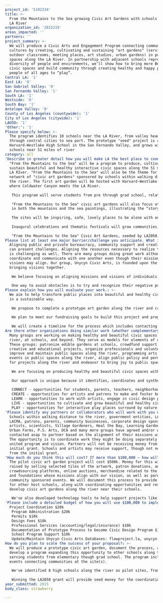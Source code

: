 ```yaml
---
project_id: '5102334'
title: >-
  From the Mountains to the Sea growing Civic Art Gardens with schools along the
  LA River
organization_id: '2015219'
areas_impacted: ''
partners: ''
project_summary: >-
  We will produce a Civic Arts and Engagement Program connecting communities and
  cultures by creating, cultivating and sustaining "art gardens" (serving as
  outdoor classrooms, meeting places, art studios, urban gardens) in public open
  spaces along the LA River. In partnership with adjacent schools representing a
  diversity of people and environments, we’ll show how to bring more Beauty to
  civic spaces and build community through creating healthy and happy places for
  people of all ages to “play”.
Central LA: '1'
East LA: '0'
San Gabriel Valley: '0'
San Fernando Valley: '1'
South LA: '1'
Westside: '0'
South Bay: '1'
Antelope Valley: '0'
County of Los Angeles (countywide): '1'
City of Los Angeles (citywide): '1'
LAUSD: '1'
'Other:': '1'
Please specify below: >-
  The program identifies 10 schools near the LA River, from valley headwaters
  through central cities to sea port. The prototype "seed" project is at
  Harvard-Westlake High School in the San Fernando Valley, and grows with other
  schools near 51 miles of river
category: all
'Describe in greater detail how you will make LA the best place to connect:': >-
  "From the Mountains to the Sea" will be a program to produce, cultivate and
  sustain beautiful and healthy interactive civic spaces along the 51 mile long
  LA RIver. "From the Mountains to the Sea" will also be the theme for the
  network of "civic art gardens" sponsored by schools within walking distance of
  the river. The first art garden will be hosted with Harvard-Westlake School
  where Coldwater Canyon meets the LA River.
   
   This program will serve students from pre through grad school, related stakeholders and extended communities. These sites will catalyze a multitude of opportunities for everyone to engage, educate, create, perform, gather, gaze and play. 
   
   "From the Mountains to the Sea" civic art gardens will also focus attention on water issues through thematic public art and drought tolerant gardens. The program for each site includes a graffiti proof tile floor and wall that make up the “outdoor classroom, performance, meeting” space. Our first site will feature the stunning art work of world renown artist Damian Elwes, who is also a parent at the first school. Damian lived in the mountains of Columbia where he painted the life size imagery from a cloud forest source of the Amazon which will be reprinted on 1’x1’ graffiti proof tiles to make 20’x20’ floor. The wall will be from his 20’ x 8’ depiction of a life size coral reef made of these tiles on a curved modular surface. Connecting the two will be a drought tolerant garden of native plants, reminiscent of the same plants seen 
   in both the mountains and the sea paintings, illustrating the “story of water” from the mountains to the sea, including how plants relate to water. 
   
   The sites will be inspiring, safe, lovely places to be alone with oneself, visit with friends, study with classes, greet neighbors, or feel like a tourist. They will provide curated opportunities to meet others with shared interests, have fun, develop communities, and enjoy beautiful outdoor experiences and environments. 
   
   Inaugural celebrations and thematic festivals will grow communities, connect potential projects with potential patrons, and be civic scale opportunities for people of all ages to play in beautiful spaces activated with vitality that might otherwise stay empty. 
   
   "From the Mountains to the Sea" Civic Art Gardens, seeded by LA2050, can start growing right now and help make LA the best place to connect, live, create, learn and PLAY together!
Please list at least one major barrier/challenge you anticipate. What is your strategy for overcoming these obstacles?: >-
  Aligning public and private bureaucracy, community support and creative talent
  can present challenges. Aligning the resources necessary to realize the vision
  is challenging as well. There are many groups doing great work although few
  coordinate and communicate with one another even though their missions and
  visions may align. Our group, Unycyn Civic Arts, is founded upon the idea of
  bringing visions together. 
   
   We believe focusing on aligning missions and visions of individuals, the groups they represent and their networks, will provide a "win-win” holistic experience for those involved and facilitate the flow of resources and attention to civic scale opportunities.
   
   One way to avoid obstacles is to try and recognize their negative potential early enough to redirect the flow of effort to keep moving forward in accordance with mission, vision and goals.
Please explain how you will evaluate your work.: >-
  We aim to help transform public places into beautiful and healthy civic spaces
  in a sustainable way.
   
   We propose to complete a prototype art garden along the river and create a replicable program for other communities to produce civic art gardens.
   
   We plan to meet our fundraising goals to build this project and program by growing tools we've created including flowproject.la, an online platform to match patrons with projects and Unycyn Civic Arts, a non-profit patron support group. 
   
   We will create a timeline for the process which includes contacting schools and partners, curating projects, aligning resources, installing inaugural art garden, and hosting a celebratory civic arts festival “funraiser”.
Are there other organizations doing similar work (whether complementary or competitive)? What is unique about your proposed approach?: >-
  Many groups are working on making healthy and beautiful civic spaces along the
  river, at schools, and beyond. They serve as models for elements of our work.
  These groups: patronize edible gardens at schools, crowdfund support for
  creative and educational projects, organize professionals and volunteers to
  improve and maintain public spaces along the river, programming arts and
  events in public spaces along the river, align public policy and permissions
  for projects along the river and endeavor to bring joy to public spaces.
   
   We are focusing on producing healthy and beautiful civic spaces with public art and urban gardens hosted by schools adjacent to the river and connected with their surrounding communities and establish a program to support arts, education, design, environment and community. 
   
   Our approach is unique because it identifies, coordinates and synthesizes opportunities to leverage work others are already doing to transform public open spaces into beautiful and healthy civic places. We provide opportunities to align missions and visions of individuals and groups to coordinate and produce results at the civic scale. We identify opportunities in all categories that help make LA a better place now and in 2050:
   
   CONNECT - opportunities for students, parents, teachers, neighborhoods and neighboring communities to gather and engage in the arts 
   CREATE - opportunities for artists and patrons to make and foster beautiful civic spaces
   LEARN - opportunities to work with artists, engage in civic design process and program outdoor classrooms and community spaces
   LIVE - opportunities to cultivate and grow beautiful and healthy civic spaces along the LA River connecting 51 miles of watershed neighbors along a river from the mountains to the sea
   PLAY - opportunities for interactive play places surround by nature, art and gardens
'Please identify any partners or collaborators who will work with you on this project. How much of the $100,000 grant award will each partner receive?': >-
  Schools within walking distance to the river, government entities, LARRC,
  LACMA, patrons, parents, community businesses, corporate design sponsors,
  artists, scientists, Village Gardeners, Heal the Bay, Learning Gardens, LA
  Urban Farms, P.S. Arts, DCA and many more groups have agreed and/or will be
  contacted asap to partner based on the alignment of their missions with ours.
  The opportunity is to coordinate work they might be doing separately within a
  united program and vision. Partners will not be receiving money from the
  initial grant. Schools and artists may receive support, though not necessarily
  from the initial grant.
'How much do you think this will cost? If more than $100,000 – how will you cover the additional costs?': >-
  The pilot civic art garden project will cost $500k. Money for this will be
  raised by selling selected tiles of the artwork, patron donations, and
  crowdsourcing platforms, online auctions, merchandise related to the projects
  and foundations whose missions align with our vision, as well as parent and
  community sponsored events. We will document this process to provide a program
  for other host schools, along with coordinating opportunities and resources to
  develop civic art gardens along the river near their schools.
   
   We've also developed technology tools to help support projects like ours: flowproject.la, a crowdsourcing website matching projects with patron gifts of time, talent, resources and treasure, and it's offshoot thecurrent, an enewsletter, connect participants and patrons with projects, news and events. All these sustainable revenue streams will help support the growth of the program as well as the growth of each site.
'Please include a detailed budget of how you will use $100,000 to implement this project.': |-
  Project Coordination $20k
   Program Administration $20k
   Permits $10k
   Design Fees $10k
   Professional Services (accounting/legal/insurance) $10k
   Documentation of Prototype Process to become Civic Design Program $10k
   School Program Support $10k
   Update/Maintain Unycyn Civic Arts Databases: flowproject.la, unycyn.com $10k
How do you plan to scale the success of your proposal?: >-
  We will produce a prototype civic art garden, document the process, and
  develop a program expanding this opportunity to other schools along the river,
  serving students from elementary though grad school. The program includes
  events connecting communities at the site(s).
   
   We've identified 8 high schools along the river as pilot sites, from public schools specializing in the arts, to parochial schools for catholics and muslims. The other 2 two schools we plan to work with are Inner City Arts to reach elementary school children and Sci-Arc to offer college and graduate students opportunities to engage in real world applications of civic design studies.
   
   Winning the LA2050 grant will provide seed money for the coordination of partners with this program and producing the prototype garden. In addition to the treasure, winning the LA2050 grant offers opportunities for counsel and potential partnerships with your advisors and their time, talents and resources as well. It would be an honor to work with you to help make LA a better place to play in the most livable, educational, connecting and creative senses of the word! Thanks for the opportunity to share our project and ideas with the public!
year_submitted: 2015
body_class: strawberry

---
```


